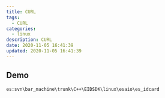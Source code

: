 ```yaml
---
title: CURL
tags: 
  - CURL
categories: 
  - linux
description: CURL
date: 2020-11-05 16:41:39
updated: 2020-11-05 16:41:39
---
```


## Demo

`es:svn\bar_machine\trunk\C++\EIDSDK\linux\esaio\es_idcard`
